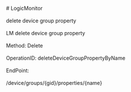 <br>#     LogicMonitor</br>
<br>delete device group property</br>
<br>LM delete device group property</br>
<br>Method: Delete</br>
<br>OperationID: deleteDeviceGroupPropertyByName</br>
<br>EndPoint:</br>
<br>/device/groups/{gid}/properties/{name}</br>
